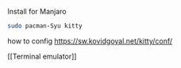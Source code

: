 Install for Manjaro
```bash
sudo pacman-Syu kitty
```

how to config https://sw.kovidgoyal.net/kitty/conf/


[[Terminal emulator]]